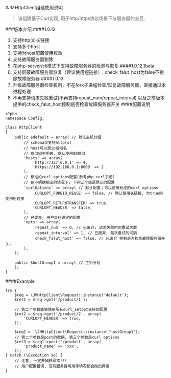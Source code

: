 #JMHttpClient组建使用说明
>该组建基于Curl实现, 用于http/https协议场景下与服务器的交互.

###版本介绍
####1.0.12
1. 支持http(s)长链接
2. 支持多个host
3. 支持为host配置使用权重
4. 支持故障服务器剔除
5. 在php-server/cli模式下支持故障服务器的检测与恢复
####1.0.12.1beta
1. 支持屏蔽故障服务器恢复（建议使用短链接）, check_falut_host为false不剔除故障服务器
####1.0.13
1. 升级故障服务器检查机制，不在fork子进程检查/恢复故障服务器，直接通过本进程处理
2. 不再支持请求失败重试(不再支持repeat_num/repeat_interval) 以及之前版本提供的check_falut_host控制是否检查故障服务器开关
####配置说明
```
<?php
namespace Config;

class HttpClient
{
    public $default = array( // 默认主机分组
        // schema仅支持http(s)
        // host可以是ip或域名
        // 端口如不明确, 默认使用80端口
        'hosts' => array(
            'http://127.0.0.1' => 4,
            'https://192.168.0.1:8000' => 2
        ),
        // 标准的curl options配置(参考php curl手册)
        // 在不明确制定的情况下, 下列三个值是默认的配置
        'curlOptions' => array( // 默认配置；可以使用标准的curl options
            'CURLOPT_FORBID_REUSE' => false, // 默认使用长链接, 为true则使用短连接
            'CURLOPT_RETURNTRANSFER' => true,
            'CURLOPT_HEADER' => false, 
        ),
        // 已废弃; 用户自行设定的配置
        'opts' => array(
            'repeat_num' => 0, // 已废弃; 请求失败时的重试次数
            'repeat_interval' => 1, // 已废弃; 每次重试的间隔
            'check_falut_host' => false, // 已废弃 控制是否检查故障服务器开关.
        ),
    );
    
    public $hostGroup1 = array( // 主机分组
    );
}
```
####Example
```
try {
    $req = \JMHttpClient\Request::instance('default');
    $ret1 = $req->get('/product/1');

    // 第二个参数能够使用所有curl_setopt支持的配置
    $ret2 = $req->get('/product/2', array(
        'CURLOPT_HEADER' => true,
    ));

    $req1 =  \JMHttpClient\Request::instance('hostGroup1');
    // 第二个参数是post的数据, 第三个参数是curl options
    $ret3 = $req1->post('/product', array(
        'product_name' => 'xxx',
    ));
} catch (\Exception $e) {
    // 注意, 一定要捕获异常!!!
    // 用户配置错误, 没有服务器可用等情况都会抛出异常
}
```
